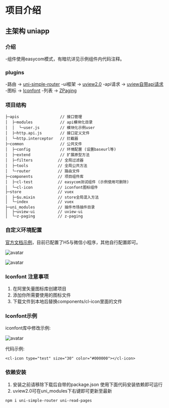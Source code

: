 # 项目介绍

## 主架构 uniapp

### 介绍

-组件使用easycom模式，有暗坑详见示例组件内代码注释。

### plugins

-路由 ->  [uni-simple-router](https://hhyang.cn/v2/)
-ui框架 ->  [uview2.0](http://uviewui.com/)
-api请求 ->  [uview自带api请求](http://uviewui.com/js/http.html)
-图标 ->  [Iconfont](https://www.iconfont.cn/)
-列表 ->  [ZPaging](https://ext.dcloud.net.cn/plugin?id=3935)

### 项目结构

``` tree
├─apis                  // 接口管理
│  ├─modules            // api模块化目录
│  │  └─user.js         // 模块化示例user
│  ├─http.api.js        // 接口定义文件
│  └─http.interceptor   // 拦截器
├─common                // 公共文件
│  ├─config             // 环境配置 (设置baseurl等)
│  ├─extend             // 扩展原型方法
│  ├─filters           // 全局过滤器
│  ├─tools             // 全局公共方法
│  └─router            // 路由文件
├─components           // 项目组件库
│  ├─cl-test           // easycom测试组件 (示例使用可删除)
│  └─cl-icon           // iconfont图标组件
├─store                // vuex
│  ├─$u.mixin          // store全局混入方法
│  └─index             // vuex
├─uni_modules          // 插件市场插件目录
│  ├─uview-ui          // uview-ui 
│  └─z-paging          // z-paging 
```

### 自定义环境配置

 [官方文档示例](https://uniapp.dcloud.io/collocation/package)，目前已配置了H5与微信小程序，其他自行配置即可。

![avatar](https://z3.ax1x.com/2021/06/09/2671JJ.png)

![avatar](https://z3.ax1x.com/2021/06/09/267Rw8.png)

### Iconfont 注意事项

1. 在阿里矢量图标库创建项目
2. 添加你所需要使用的图标文件
3. 下载文件到本地后替换components/cl-icon里面的文件

### Iconfont示例

iconfont库中修改示例:

![avatar](https://z3.ax1x.com/2021/07/19/WJa9w6.png)

代码示例:

``` vue
<cl-icon type="test" size="30" color="#000000"></cl-icon>
```

### 依赖安装

1. 安装之前请移除下载后自带的package.json 使用下面代码安装依赖即可运行
2. uview2.0可在uni_modules下右键即可更新至最新

``` npm
npm i uni-simple-router uni-read-pages
```
